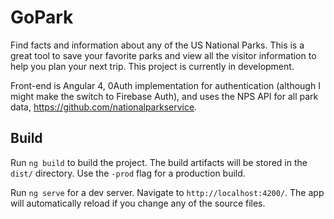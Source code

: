 # GoPark

Find facts and information about any of the US National Parks. This is a great tool to save your favorite parks and view all the visitor information to help you plan your next trip. This project is currently in development. 

Front-end is Angular 4, 0Auth implementation for authentication (although I might make the switch to Firebase Auth), and uses the NPS API for all park data, https://github.com/nationalparkservice. 

## Build

Run `ng build` to build the project. The build artifacts will be stored in the `dist/` directory. Use the `-prod` flag for a production build.

Run `ng serve` for a dev server. Navigate to `http://localhost:4200/`. The app will automatically reload if you change any of the source files.
